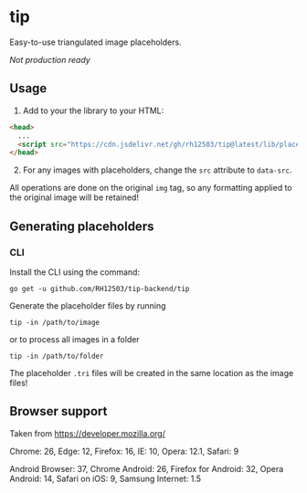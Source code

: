 # tip 
Easy-to-use triangulated image placeholders. 


_Not production ready_

## Usage

1. Add to your the library to your HTML:
```html 
<head>
  ...
  <script src="https://cdn.jsdelivr.net/gh/rh12503/tip@latest/lib/placeholder.min.js"></script>
</head>
```

2. For any images with placeholders, change the `src` attribute to `data-src`.

All operations are done on the original `img` tag, so any formatting applied to the original image will be retained!

## Generating placeholders

### CLI
Install the CLI using the command:
```
go get -u github.com/RH12503/tip-backend/tip
```
Generate the placeholder files by running
```
tip -in /path/to/image
```
or to process all images in a folder
```
tip -in /path/to/folder
```
The placeholder `.tri` files will be created in the same location as the image files! 

## Browser support

Taken from https://developer.mozilla.org/

Chrome: 26, 
Edge: 12, 
Firefox: 16, 
IE: 10, 
Opera: 12.1, 
Safari: 9

Android Browser: 37, 
Chrome Android: 26, 
Firefox for Android: 32, 
Opera Android: 14, 
Safari on iOS: 9, 
Samsung Internet: 1.5
